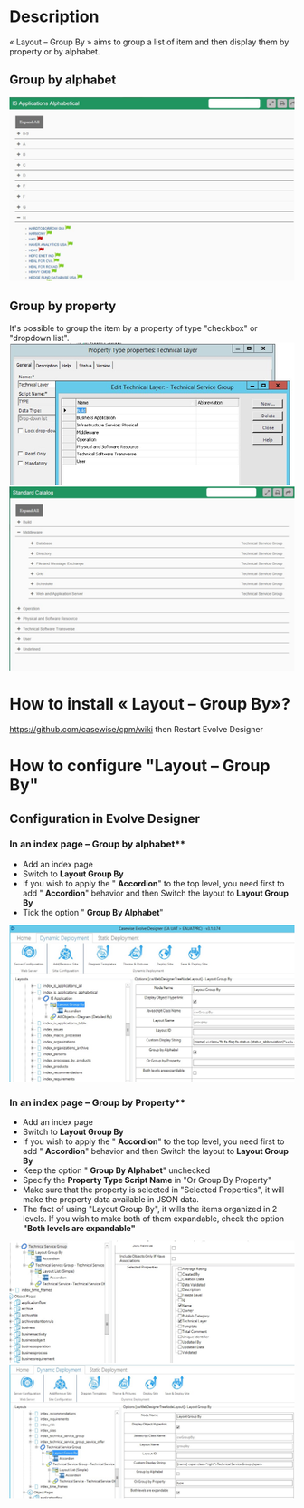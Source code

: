 # Description
« Layout – Group By » aims to group a list of item and then display them by property or by alphabet.

## Group by alphabet

 ![](https://github.com/casewise/layout-groupby/raw/master/screen/1.jpg)

## Group by property

It&#39;s possible to group the item by a property of type &quot;checkbox&quot; or &quot;dropdown list&quot;.
![](https://github.com/casewise/layout-groupby/raw/master/screen/2.jpg)
![](https://github.com/casewise/layout-groupby/raw/master/screen/3.jpg)
 
# How to install « Layout – Group By»?

https://github.com/casewise/cpm/wiki
then Restart Evolve Designer

# How to configure &quot;Layout – Group By&quot;

## Configuration in Evolve Designer

### In an index page – Group by alphabet**

- Add an index page
- Switch to **Layout Group By**
- If you wish to apply the &quot; **Accordion**&quot; to the top level, you need first to add &quot; **Accordion**&quot; behavior and then Switch the layout to **Layout Group By**
- Tick the option &quot; **Group By Alphabet**&quot;

![](https://github.com/casewise/layout-groupby/raw/master/screen/5.jpg)

### In an index page – Group by Property**

- Add an index page
- Switch to **Layout Group By**
- If you wish to apply the &quot; **Accordion**&quot; to the top level, you need first to add &quot; **Accordion**&quot; behavior and then Switch the layout to **Layout Group By**
- Keep the option &quot; **Group By Alphabet**&quot; unchecked
- Specify the **Property Type Script Name** in &quot;Or Group By Property&quot;
- Make sure that the property is selected in &quot;Selected Properties&quot;, it will make the property data available in JSON data.
- The fact of using &quot;Layout Group By&quot;, it wills the items organized in 2 levels. If you wish to make both of them expandable,  check the option **&quot;Both levels are expandable&quot;**

![](https://github.com/casewise/layout-groupby/raw/master/screen/6.jpg)
![](https://github.com/casewise/layout-groupby/raw/master/screen/7.jpg)